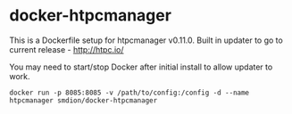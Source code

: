 docker-htpcmanager
==================

This is a Dockerfile setup for htpcmanager v0.11.0.  Built in updater to go to current release - http://htpc.io/

You may need to start/stop Docker after initial install to allow updater to work.

    docker run -p 8085:8085 -v /path/to/config:/config -d --name htpcmanager smdion/docker-htpcmanager
